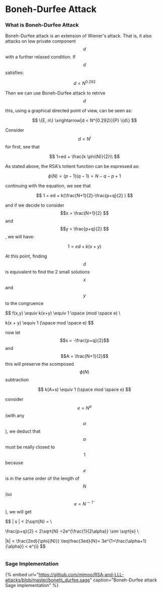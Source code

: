 # Boneh-Durfee Attack

### What is Boneh-Durfee Attack

Boneh-Durfee attack is an extension of Wiener's attack. That is, it also attacks on low private component $$d$$with a further relaxed condition. If $$d$$satisfies:

$$
d < N^{0.292}
$$

Then we can use Boneh-Durfee attack to retrive $$d$$

this, using a graphical directed point of view, can be seen as:

$$
\{E, n\} \xrightarrow[d < N^{0.292}]{P} \{d\}
$$

Consider $$d < N^{i}$$for first, see that

$$
1=ed + \frac{k \phi(N)}{2}\\
$$

As stated above, the RSA's totient function can be espressed as:

$$
\phi(N) = (p-1)(q-1) = N-q-p+1
$$

continuing with the equation, we see that

$$
1 = ed + k(\frac{N+1}{2}-\frac{p+q}{2}  )
$$

and if we decide to consider   $$x = \frac{N+1}{2} $$and $$y = \frac{p+q}{2} $$, we will have:

$$
1 = ed + k(x+y)
$$

At this point, finding $$d$$is equivalent to find the 2 small solutions $$x$$and $$y$$to the congruence

$$
f(x,y) \equiv	k(x+y) \equiv	1  \space (mod \space e) \\

k(x + y) \equiv 1 (\space mod \space e)
$$

now let $$s = -\frac{p+q}{2}$$and $$A = \frac{N+1}{2}$$this will preserve the scomposed $$\phi(N) $$subtraction

$$
k(A+s) \equiv 1 (\space mod \space e)
$$

consider $$e=N^{\alpha}$$\(with any $$\alpha$$\), we deduct that $$\alpha$$must be really closed to $$1$$because $$e$$is in the same order of the length of $$N$$\(so $$e=N^{\sim	1^{-}}$$\), we will get

$$
| s | < 2\sqrt{N} = \\

\frac{p+q}{2} < 2\sqrt{N} =2e^{\frac{1}{2\alpha}} \sim \sqrt{e} \\

|k| < \frac{2ed}{\phi{(N)}} \leq\frac{3ed}{N}< 3e^{1+\frac{\alpha+1}{\alpha}} < e^{i}
$$

```text

```

### Sage Implementation

{% embed url="https://github.com/mimoo/RSA-and-LLL-attacks/blob/master/boneh\_durfee.sage" caption="Boneh-Durfee attack Sage implementation" %}

